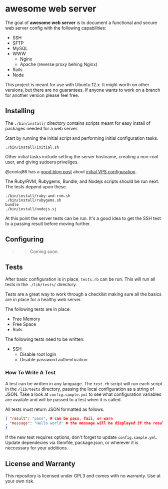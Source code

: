 awesome web server
==================

The goal of **awesome web server** is to document a functional and secure web server config
with the following capabilities:

+ SSH
+ SFTP
+ MySQL
+ WWW
  + Nginx
  + Apache (reverse proxy behing Nginx)
+ Rails
+ Node

This project is meant for use with Ubuntu 12.x. It might worth on other versions, but
there are no guarantees. If anyone wants to work on a branch for another version please
feel free.

Installing
----------

The `./bin/install/` directory contains scripts meant for easy install of packages needed
for a web server.

Start by running the initial script and performing initial configuration tasks.

```
./bin/install/initial.sh
```

Other initial tasks include setting the server hostname, creating a non-root user, and
giving sudoers priveliges.

@coolaj86 has a [good blog post][1] about [initial VPS configuration][1].

The Ruby/RVM, Rubygems, Bundle, and Nodejs scripts should be run next. The tests depend
upon these.

```
./bin/install/ruby-and-rvm.sh
./bin/install/rubygems.sh
bundle
./bin/install/nodejs.sj
```

At this point the server tests can be run. It's a good idea to get the SSH test to a passing
result before moving further.

Configuring
-----------

>> Coming soon.

Tests
-----

After basic configuration is in place, `tests.rb` can be run. This will run all
tests in the `./lib/tests/` directory.

Tests are a great way to work through a checklist making sure all the basics are
in place for a healthy web server.

The following tests are in place:

+ Free Memory
+ Free Space
+ Rails

The following tests need to be written:

+ SSH
  + Disable root login
  + Disable password authentication

### How To Write A Test

A test can be written in any language. The `test.rb` script will run each script in the
`/lib/tests` directory, passing the local configuration as a string of JSON. Take a look
at `config.sample.yml` to see what configuration variables are availale and will be passed
to a test when it is called.

All tests must return JSON formatted as follows.

```JSON
{ "result": "pass", # can be pass, fail, or warn
, "message": "Hello world" # the message will be displayed if the result is not a pass
}
```

If the new test requires options, don't forget to update `config.sample.yml`.
Update dependecies via Gemfile,
package.json, or wherever it is neccessary for your additions.

License and Warranty
--------------------

This repository is licensed under GPL3 and comes with no warranty. Use at your own risk.

[1]: http://blog.coolaj86.com/articles/how-i-setup-my-vpses.html
